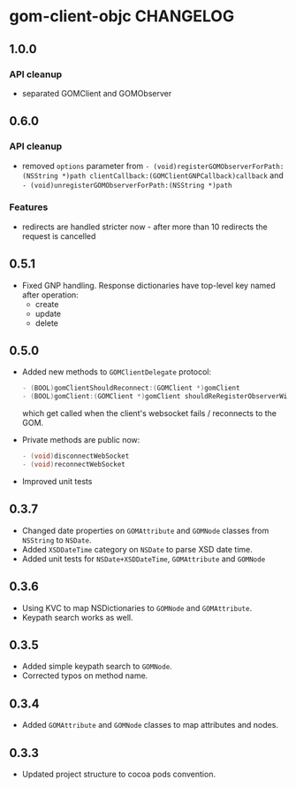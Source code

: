 # gom-client-objc CHANGELOG

## 1.0.0

### API cleanup

- separated GOMClient and GOMObserver

## 0.6.0

### API cleanup

- removed `options` parameter from `- (void)registerGOMObserverForPath:(NSString *)path clientCallback:(GOMClientGNPCallback)callback` and `- (void)unregisterGOMObserverForPath:(NSString *)path`

### Features

- redirects are handled stricter now - after more than 10 redirects the request is cancelled

## 0.5.1

- Fixed GNP handling. Response dictionaries have top-level key named after operation:
    - create
    - update
    - delete

## 0.5.0

- Added new methods to `GOMClientDelegate` protocol:

    ```objective-c
    - (BOOL)gomClientShouldReconnect:(GOMClient *)gomClient
    - (BOOL)gomClient:(GOMClient *)gomClient shouldReRegisterObserverWithBinding:(GOMBinding *)binding;
    ```

    which get called when the client's websocket fails / reconnects to the GOM.

- Private methods are public now:
    
    ```objective-c
    - (void)disconnectWebSocket
    - (void)reconnectWebSocket
    ```

- Improved unit tests


## 0.3.7

- Changed date properties on `GOMAttribute` and `GOMNode` classes from `NSString` to `NSDate`.
- Added `XSDDateTime` category on `NSDate` to parse XSD date time.
- Added unit tests for `NSDate+XSDDateTime`, `GOMAttribute` and `GOMNode`

## 0.3.6

- Using KVC to map NSDictionaries to `GOMNode` and `GOMAttribute`.
- Keypath search works as well.

## 0.3.5

- Added simple keypath search to `GOMNode`.
- Corrected typos on method name.

## 0.3.4

- Added `GOMAttribute` and `GOMNode` classes to map attributes and nodes.

## 0.3.3

- Updated project structure to cocoa pods convention.
